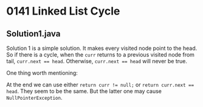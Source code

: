 # 0141 Linked List Cycle

## Solution1.java

Solution 1 is a simple solution.  It makes every visited node point to the head.  So if there is a cycle, when the `curr` returns to a previous visited node from tail, `curr.next == head`.  Otherwise, `curr.next == head` will never be true.

One thing worth mentioning:

At the end we can use either `return curr != null;` or `return curr.next == head`.  They seem to be the same.  But the latter one may cause `NullPointerException`.